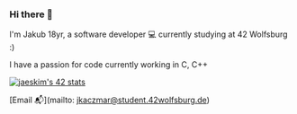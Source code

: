 ### Hi there 👋

I'm Jakub 18yr, a software developer 💻 currently studying at 42 Wolfsburg :)

I have a passion for code currently working in C, C++

[![jaeskim's 42 stats](https://badge42.herokuapp.com/api/stats/jkaczmar?darkmode=true&cursus=42cursus)](https://github.com/JaeSeoKim/badge42)

[Email 📬](mailto: jkaczmar@student.42wolfsburg.de)
